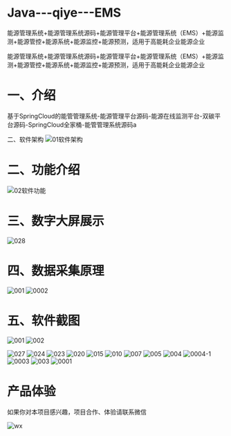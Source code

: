 # Java---qiye---EMS
能源管理系统+能源管理系统源码+能源管理平台+能源管理系统（EMS）+能源监测+能源管控+能源系统+能源监控+能源预测，适用于高能耗企业能源企业

能源管理系统+能源管理系统源码+能源管理平台+能源管理系统（EMS）+能源监测+能源管控+能源系统+能源监控+能源预测，适用于高能耗企业能源企业

# 一、介绍

基于SpringCloud的能管管理系统-能源管理平台源码-能源在线监测平台-双碳平台源码-SpringCloud全家桶-能管管理系统源码a

二、软件架构
![01软件架构](https://github.com/user-attachments/assets/4abe1c95-7113-4e7a-bdcb-8e79579134eb)

# 二、功能介绍

![02软件功能](https://github.com/user-attachments/assets/fabc5101-321d-416a-ad08-d97f399c597f)

# 三、数字大屏展示

![028](https://github.com/user-attachments/assets/c9b949a0-d673-46d9-a339-ddcbb1531519)


# 四、数据采集原理

![001](https://github.com/user-attachments/assets/d8b025ac-7df8-413a-bbe9-c8b2fb3971d7)
![0002](https://github.com/user-attachments/assets/15b7b1f4-9ffe-40de-8331-11dd641df4ff)


# 五、软件截图
![001](https://github.com/user-attachments/assets/ce7990c9-08d2-4615-be11-a5418fff58cd)
![002](https://github.com/user-attachments/assets/733ae3d4-0c84-4a9b-834c-1fde7eabb69e)

![027](https://github.com/user-attachments/assets/37e62906-a92a-4e4b-9de7-cc2bbcc866d6)
![024](https://github.com/user-attachments/assets/3fd5bf67-3c90-4666-bbe9-cca0da1d007a)
![023](https://github.com/user-attachments/assets/4ffbea90-e6f7-444d-ba7d-96860b9f1644)
![020](https://github.com/user-attachments/assets/6e13625d-0905-4e34-81a6-7948d376e6b1)
![015](https://github.com/user-attachments/assets/95bee143-df65-4825-ad6b-5ce4cc7f96df)
![010](https://github.com/user-attachments/assets/1d7eda1f-a046-486d-b4e1-7effae942c71)
![007](https://github.com/user-attachments/assets/eebe01d4-8626-4145-a47e-8c7b59f6f58e)
![005](https://github.com/user-attachments/assets/1a0e1bf6-2a99-4383-9eb0-aacb2850bc33)
![004](https://github.com/user-attachments/assets/c7a2bb47-1f06-4709-931a-d34c79947fc4)
![0004-1](https://github.com/user-attachments/assets/a71250d4-6b00-44a8-871f-aee73aa4a44f)
![0003](https://github.com/user-attachments/assets/8dcccf6f-8407-4406-932c-fe7668a43bcb)
![003](https://github.com/user-attachments/assets/377e14ca-4212-4ec6-8bf1-b1ba45791a50)
![0001](https://github.com/user-attachments/assets/f89bd93a-6437-4266-a15d-b57b0e474983)






# 产品体验

如果你对本项目感兴趣，项目合作、体验请联系微信

![wx](https://github.com/user-attachments/assets/53eb2aa3-5473-459b-8f37-f6e213680a3c)
























